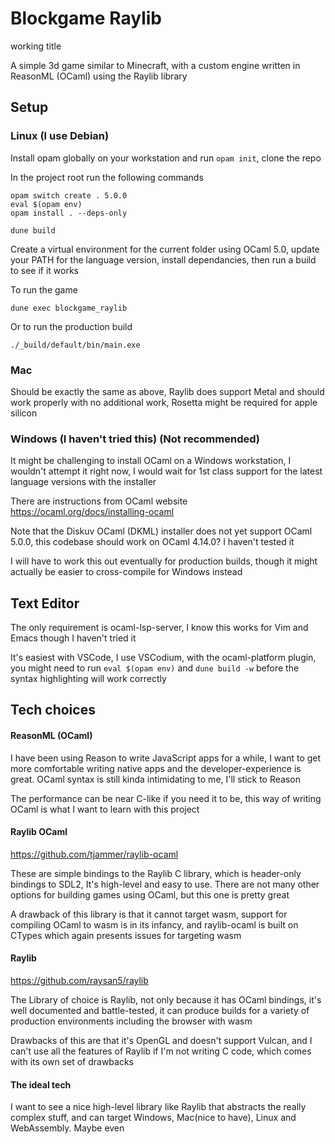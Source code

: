 # Blockgame Raylib 
working title 

A simple 3d game similar to Minecraft, with a custom engine written in ReasonML (OCaml) using the Raylib library

## Setup 

### Linux (I use Debian)

Install opam globally on your workstation and run `opam init`, clone the repo

In the project root run the following commands 
```
opam switch create . 5.0.0
eval $(opam env)
opam install . --deps-only

dune build
```
Create a virtual environment for the current folder using OCaml 5.0, update your PATH for the language version, install dependancies, then run a build to see if it works


To run the game 
```
dune exec blockgame_raylib
```

Or to run the production build 
```
./_build/default/bin/main.exe
```

### Mac 

Should be exactly the same as above, Raylib does support Metal and should work properly with no additional work, Rosetta might be required for apple silicon 

### Windows (I haven't tried this) (Not recommended)

It might be challenging to install OCaml on a Windows workstation, I wouldn't attempt it right now, I would wait for 1st class support for the latest language versions with the installer

There are instructions from OCaml website https://ocaml.org/docs/installing-ocaml

Note that the Diskuv OCaml (DKML) installer does not yet support OCaml 5.0.0, this codebase should work on OCaml 4.14.0? I haven't tested it 

I will have to work this out eventually for production builds, though it might actually be easier to cross-compile for Windows instead 

## Text Editor 

The only requirement is ocaml-lsp-server, I know this works for Vim and Emacs though I haven't tried it

It's easiest with VSCode, I use VSCodium, with the ocaml-platform plugin, you might need to run `eval $(opam env)` 
and `dune build -w` before the syntax highlighting will work correctly 

## Tech choices

#### ReasonML (OCaml)

I have been using Reason to write JavaScript apps for a while, I want to get more comfortable writing native apps and the developer-experience is great. OCaml syntax is still kinda intimidating to me, I'll stick to Reason 

The performance can be near C-like if you need it to be, this way of writing OCaml is what I want to learn with this project 

#### Raylib OCaml 

https://github.com/tjammer/raylib-ocaml 

These are simple bindings to the Raylib C library, which is header-only bindings to SDL2, It's high-level and easy to use. There are not many other options for building games using OCaml, but this one is pretty great

A drawback of this library is that it cannot target wasm, support for compiling OCaml to wasm is in its infancy, and raylib-ocaml is built on CTypes which again presents issues for targeting wasm 

#### Raylib 

https://github.com/raysan5/raylib 

The Library of choice is Raylib, not only because it has OCaml bindings, it's well documented and battle-tested, it can produce builds for a variety of production environments including the browser with wasm 

Drawbacks of this are that it's OpenGL and doesn't support Vulcan, and I can't use all the features of Raylib if I'm not writing C code, which comes with its own set of drawbacks 

#### The ideal tech

I want to see a nice high-level library like Raylib that abstracts the really complex stuff, and can target Windows, Mac(nice to have), Linux and WebAssembly. Maybe even 


